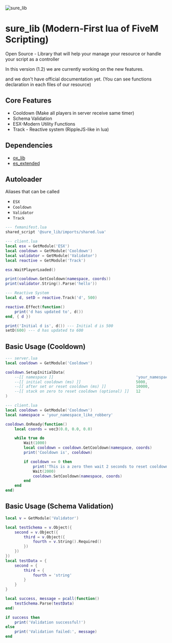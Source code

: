 ![sure_lib](https://i.ibb.co/nNdSy1qn/Annotation-2025-09-23-184925.png)

# sure_lib (Modern-First lua of FiveM Scripting)

Open Source - Library that will help your manage your resource or handle your script as a controller

In this version (1.2) we are currently working on the new features.

and we don't have official documentation yet. (You can see functions declaration in each files of our resource)

## Core Features
- Cooldown (Make all players in server receive same timer)
- Schema Validation
- ESX-Modern Utility Functions
- Track - Reactive system (RippleJS-like in lua)

## Dependencies

- [ox_lib](https://github.com/overextended/ox_lib)
- [es_extended](https://github.com/esx-framework/esx_core)

## Autoloader
Aliases that can be called
- `ESX`
- `Cooldown`
- `Validator`
- `Track`
```lua
--- fxmanifest.lua
shared_script '@sure_lib/imports/shared.lua'
```

```lua
--- client.lua
local esx = GetModule('ESX')
local cooldown = GetModule('Cooldown')
local validator = GetModule('Validator')
local reactive = GetModule('Track')

esx.WaitPlayerLoaded()

print(cooldown.GetCooldown(namespace, coords))
print(validator.String().Parse('hello'))

--- Reactive System
local d, setD = reactive.Track('d', 500)

reactive.Effect(function()
	print('d has updated to', d())
end, { d })

print('Initial d is', d()) --- Initial d is 500
setD(600) --- d has updated to 600
```

## Basic Usage (Cooldown)

```lua
--- server.lua
local cooldown = GetModule('Cooldown')

cooldown.SetupInitialData(
	--[[ namespace ]]                                    'your_namespace_like_robbery',
	--[[ initial cooldown (ms) ]]                        5000,
	--[[ after set or reset cooldown (ms) ]]             10000,
	--[[ stack on zero to reset cooldown (optional) ]]   12
)
```

```lua
--- client.lua
local cooldown = GetModule('Cooldown')
local namespace = 'your_namespace_like_robbery'

cooldown.OnReady(function()
	local coords = vec3(0.0, 0.0, 0.0)

	while true do
		Wait(1000)
		local cooldown = cooldown.GetCooldown(namespace, coords)
		print('Cooldown is', cooldown)

		if cooldown == 0 then
			print('This is a zero then wait 2 seconds to reset cooldown')
			Wait(2000)
			cooldown.SetCooldown(namespace, coords)
		end
	end
end)
```

## Basic Usage (Schema Validation)

```lua
local v = GetModule('Validator')

local testSchema = v.Object({
    second = v.Object({
        third = v.Object({
            fourth = v.String().Required()
        })
    })
})
local testData = {
    second = {
        third = {
            fourth = 'string'
        }
    }
}

local success, message = pcall(function()
    testSchema.Parse(testData)
end)

if success then
    print('Validation successful!')
else
    print('Validation failed:', message)
end
```
